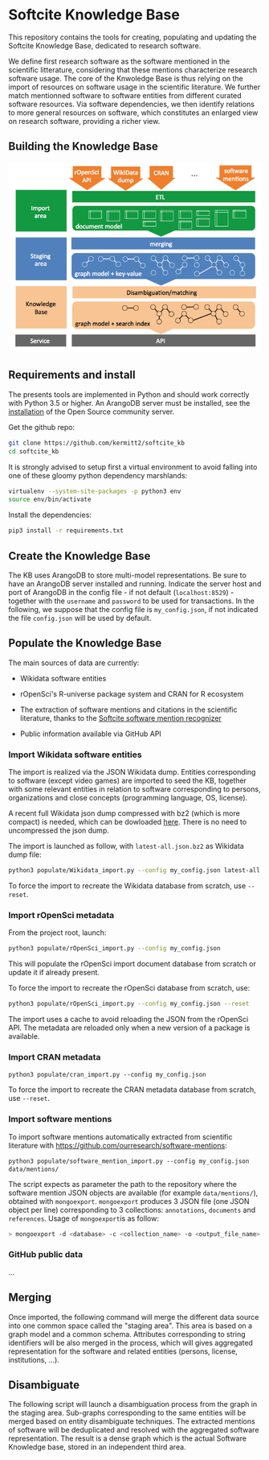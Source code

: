 # Softcite Knowledge Base

This repository contains the tools for creating, populating and updating the Softcite Knowledge Base, dedicated to research software. 

We define first research software as the software mentioned in the scientific litterature, considering that these mentions characterize research software usage. The core of the Knwoledge Base is thus relying on the import of resources on software usage in the scientific literature. We further match mentionned software to software entities from different curated software resources. Via software dependencies, we then identify relations to more general resources on software, which constitutes an enlarged view on research software, providing a richer view.  

## Building the Knowledge Base 

![overview](doc/software-kb-building-overview.png)

## Requirements and install

The presents tools are implemented in Python and should work correctly with Python 3.5 or higher. An ArangoDB server must be installed, see the [installation](https://www.arangodb.com/download-major/) of the Open Source community server. 

Get the github repo:

```sh
git clone https://github.com/kermitt2/softcite_kb
cd softcite_kb
```
It is strongly advised to setup first a virtual environment to avoid falling into one of these gloomy python dependency marshlands:

```sh
virtualenv --system-site-packages -p python3 env
source env/bin/activate
```

Install the dependencies:

```sh
pip3 install -r requirements.txt
```

## Create the Knowledge Base

The KB uses ArangoDB to store multi-model representations. Be sure to have an ArangoDB server installed and running. Indicate the server host and port of ArangoDB in the config file - if not default (`localhost:8529`) - together with the `username` and `password` to be used for transactions. In the following, we suppose that the config file is `my_config.json`, if not indicated the file `config.json` will be used by default. 

## Populate the Knowledge Base

The main sources of data are currently:

- Wikidata software entities

- rOpenSci's R-universe package system and CRAN for R ecosystem

- The extraction of software mentions and citations in the scientific literature, thanks to the [Softcite software mention recognizer](https://github.com/ourresearch/software-mentions)

- Public information available via GitHub API

### Import Wikidata software entities

The import is realized via the JSON Wikidata dump. Entities corresponding to software (except video games) are imported to seed the KB, together with some relevant entities in relation to software corresponding to persons, organizations and close concepts (programming language, OS, license). 

A recent full Wikidata json dump compressed with bz2 (which is more compact) is needed, which can be dowloaded [here](https://dumps.wikimedia.org/wikidatawiki/entities/). There is no need to uncompressed the json dump.

The import is launched as follow, with `latest-all.json.bz2` as Wikidata dump file:

```bash
python3 populate/Wikidata_import.py --config my_config.json latest-all.json.bz2
```

To force the import to recreate the Wikidata database from scratch, use `--reset`.

### Import rOpenSci metadata

From the project root, launch:

```bash
python3 populate/rOpenSci_import.py --config my_config.json
```

This will populate the rOpenSci import document database from scratch or update it if already present. 

To force the import to recreate the rOpenSci database from scratch, use:

```bash
python3 populate/rOpenSci_import.py --config my_config.json --reset
```

The import uses a cache to avoid reloading the JSON from the rOpenSci API. The metadata are reloaded only when a new version of a package is available.

### Import CRAN metadata

```
python3 populate/cran_import.py --config my_config.json
```

To force the import to recreate the CRAN metadata database from scratch, use `--reset`.


### Import software mentions 

To import software mentions automatically extracted from scientific literature with https://github.com/ourresearch/software-mentions:

```
python3 populate/software_mention_import.py --config my_config.json data/mentions/
```

The script expects as parameter the path to the repository where the software mention JSON objects are available (for example `data/mentions/`), obtained with `mongoexport`. `mongoexport` produces 3 JSON file (one JSON object per line) corresponding to 3 collections: `annotations`, `documents` and `references`. Usage of `mongoexport`is as follow:

```bash
> mongoexport -d <database> -c <collection_name> -o <output_file_name>
``` 

### GitHub public data

...

## Merging


Once imported, the following command will merge the different data source into one common space called the "staging area". This area is based on a graph model and a common schema. Attributes corresponding to string identifiers will be also merged in the process, which will gives aggregated representation for the software and related entities (persons, license, institutions, ...). 


## Disambiguate

The following script will launch a disambiguation process from the graph in the staging area. Sub-graphs corresponding to the same entities will be merged based on entity disambiguate techniques. The extracted mentions of software will be deduplicated and resolved with the aggregated software representation. The result is a dense graph which is the actual Software Knowledge base, stored in an independent third area.


